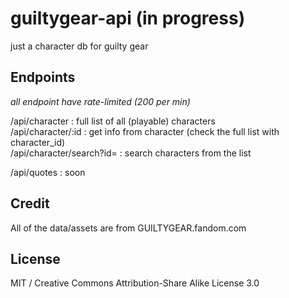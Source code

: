 # guiltygear-api (in progress)

just a character db for guilty gear

## Endpoints

_all endpoint have rate-limited (200 per min)_

/api/character : full list of all (playable) characters  
/api/character/:id : get info from character (check the full list with character_id)  
/api/character/search?id= : search characters from the list

/api/quotes : soon

## Credit

All of the data/assets are from GUILTYGEAR.fandom.com

## License

MIT / Creative Commons Attribution-Share Alike License 3.0
